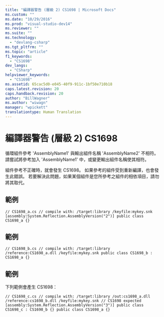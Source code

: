 ```yaml
---
title: "編譯器警告 (層級 2) CS1698 | Microsoft Docs"
ms.custom: ""
ms.date: "10/29/2016"
ms.prod: "visual-studio-dev14"
ms.reviewer: ""
ms.suite: ""
ms.technology: 
  - "devlang-csharp"
ms.tgt_pltfrm: ""
ms.topic: "article"
f1_keywords: 
  - "CS1698"
dev_langs: 
  - "CSharp"
helpviewer_keywords: 
  - "CS1698"
ms.assetid: 65cac5d0-e045-40f9-911c-1bf50e710b18
caps.latest.revision: 20
caps.handback.revision: 20
author: "BillWagner"
ms.author: "wiwagn"
manager: "wpickett"
translationtype: Human Translation
---
```

# 編譯器警告 (層級 2) CS1698
循環組件參考 'AssemblyName1' 與輸出組件名稱 'AssemblyName2' 不相符。 請嘗試將參考加入 'AssemblyName1' 中，或變更輸出組件名稱使其相符。  
  
 組件參考不正確時，就會發生 CS1698。 如果參考的組件受到重新編譯，也會發生此錯誤。 若要解決此問題，如果某個組件是您所參考之組件的相依項目，請勿將其取代。  
  
## 範例  
  
```  
// CS1698_a.cs // compile with: /target:library /keyfile:mykey.snk [assembly:System.Reflection.AssemblyVersion("2")] public class CS1698_a {}  
```  
  
## 範例  
  
```  
// CS1698_b.cs // compile with: /target:library /reference:CS1698_a.dll /keyfile:mykey.snk public class CS1698_b : CS1698_a {}  
```  
  
## 範例  
 下列範例會產生 CS1698：  
  
```  
// CS1698_c.cs // compile with: /target:library /out:cs1698_a.dll /reference:cs1698_b.dll /keyfile:mykey.snk // CS1698 expected [assembly:System.Reflection.AssemblyVersion("3")] public class CS1698_c : CS1698_b {} public class CS1698_a {}  
  
```